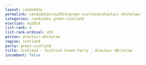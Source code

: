 ```yaml
---
layout: candidate
permalink: candidates/eu2014/green-scotland/alastair-whitelaw/
categories: candidate green-scotland
election: eu2014
list-rank: 4
list-rank-ordinal: 4th
person: alastair-whitelaw
region: scotland
party: green-scotland
title: Scotland - Scottish Green Party - Alastair Whitelaw
incumbent: false
---
```

